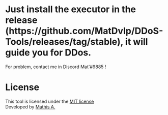 <h1>Just install the executor in the release (https://github.com/MatDvlp/DDoS-Tools/releases/tag/stable), it will guide you for DDos.</h1>
For problem, contact me in Discord Mat'#9885 !

# License
This tool is licensed under the [MIT license]() <br>
Developed by [Mathis A.](https://github.com/matdvlp) <br>
